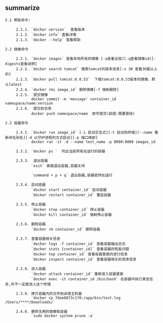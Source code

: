 ## summarize 

    2.1 帮助命令:  
         
         2.1.1. `docker version`  查看版本
         2.1.2. `docker info` 查看详情
         2.1.3. `docker --help` 查看帮助
    
    2.2 镜像命令 
    
         2.2.1. `docker images` 查看本地所有的镜像 [-a查看全部][-q查看镜像id][-digests查看说明]
         2.2.2. `docker search tomcat` 搜索tomcat的版本信息[-s 30 查看30星以上的]  
         2.2.3. `docker pull tomcat:8.0.53`  下载tomcat:8.0.53版本的镜像，默认latest
         2.2.4. `docker rmi image_id` 删除镜像[-f 强制删除]
         2.2.5.  提交镜像
                docker commit -m 'message' container_id  namespace/name:version  
         2.2.6.  提交到仓库
                docker push namespace/name  即可提交(前提:需要登陆)       
         
    2.3 容器命令
         
         2.3.1. `docker run image_id` [-i 启动交互式][-t 启动伪终端][--name 重新命名别名][-d 以守护进程的方式启动][-p 端口映射]
                docker run -it -d --name test_name -p 8080:8080 images_id
                
         2.3.2. `docker ps `  列出当前所有在运行的容器
         
         2.3.3.  退出容器
                `exit` 直接退出容器,容器关闭
                  
                `command + p + q` 退出容器,容器依然在运行   
         
         2.3.4. 启动容器
                `docker start container_id` 启动容器
                `docker restart container_id` 重启容器     
                
         2.3.5. 停止容器
                `docker stop container_id` 停止容器
                `docker kill container_id` 强制停止容器  
                
         2.3.6. 删除容器
                `docker rm container_id` 删除容器
                
         2.3.7. 查看容器相关信息
                `docker logs -f container_id` 查看容器输出日志
                `docker stats [container_id]` 查看容器的性能问题
                `docker top container_id` 查看容器里面的进行信息 
                `docker inspect container_id` 查看容器相关的具体信息
                
         2.3.8. 进入容器
                `docker attach container_id` 重新进入容器里面
                `docker exec -it container_id /bin/bash` 在容器中执行某些任务,并不一定是进入这个终端       
                
         2.3.9. 拷贝容器内的文件到诉宿主机器
                `docker cp 7dae8873c170:/app/bin/test.log /Users/****/Downloads/`    
                
         2.4.0. 删除无用的镜像和容器       
                `sudo docker system prune -a`   
                